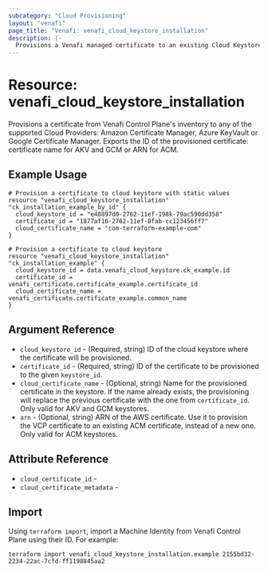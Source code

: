 ```yaml
---
subcategory: "Cloud Provisioning"
layout: "venafi"
page_title: "Venafi: venafi_cloud_keystore_installation"
description: |-
  Provisions a Venafi managed certificate to an existing Cloud Keystore in Venafi Control Plane (VCP)
---
```


# Resource: venafi_cloud_keystore_installation

Provisions a certificate from Venafi Control Plane's inventory to any of the supported Cloud Providers: Amazon 
Certificate Manager, Azure KeyVault or Google Certificate Manager. Exports the ID of the provisioned certificate: 
certificate name for AKV and GCM or ARN for ACM.

## Example Usage

```hcl
# Provision a certificate to cloud keystore with static values
resource "venafi_cloud_keystore_installation" "ck_installation_example_by_id" {
  cloud_keystore_id = "e48897d0-2762-11ef-198k-79ac590dd358"
  certificate_id = "1877af16-2762-11ef-8fab-cc123456ff7"
  cloud_certificate_name = "com-terraform-example-com"
}

# Provision a certificate to cloud keystore
resource "venafi_cloud_keystore_installation" "ck_installation_example" {
  cloud_keystore_id = data.venafi_cloud_keystore.ck_example.id
  certificate_id = venafi_certificate.certificate_example.certificate_id
  cloud_certificate_name = venafi_certificate.certificate_example.common_name
}
```

## Argument Reference

* `cloud_keystore_id` - (Required, string) ID of the cloud keystore where the certificate will be provisioned.
* `certificate_id` - (Required, string) ID of the certificate to be provisioned to the given `keystore_id`.
* `cloud_certificate_name` - (Optional, string) Name for the provisioned certificate in the keystore. If the name already exists, the provisioning will replace the previous certificate with the one from `certificate_id`. Only valid for AKV and GCM keystores.
* `arn` - (Optional, string) ARN of the AWS certificate. Use it to provision the VCP certificate to an existing ACM certificate, instead of a new one. Only valid for ACM keystores.

## Attribute Reference

* `cloud_certificate_id` -
* `cloud_certificate_metadata` - 

## Import

Using `terraform import`, import a Machine Identity from Venafi Control Plane using their ID. For example:

```console
terraform import venafi_cloud_keystore_installation.example 2155bd32-2234-22ac-7cfd-ff1198845aa2
```
